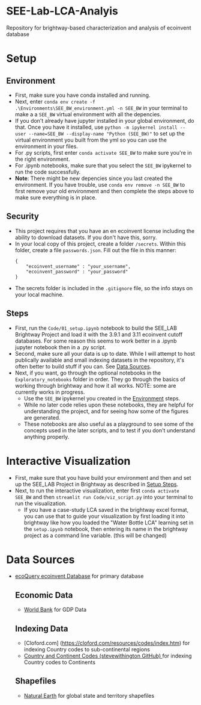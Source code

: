 # SEE-Lab-LCA-Analyis
Repository for brightway-based characterization and analysis of ecoinvent database


# Setup
## Environment
* First, make sure you have conda installed and running. 
* Next, enter `conda env create -f .\Environments\SEE_BW_environment.yml -n SEE_BW` in your terminal to make a a `SEE_BW` virtual environment with all the depencies.
* If you don't already have jupyter installed in your global environment, do that. Once you have it installed, use `python -m ipykernel install --user --name=SEE_BW --display-name "Python (SEE_BW)"` to set up the virtual environment you built from the yml so you can use the environment in your files.
* For .py scripts, first enter `conda activate SEE_BW` to make sure you're in the right environment.
* For .ipynb notebooks, make sure that you select the `SEE_BW` ipykernel to run the code successfully.
* **Note**: There might be new depencies since you last created the environment. If you have trouble, use `conda env remove -n SEE_BW` to first remove your old environment and then complete the steps above to make sure everything is in place.

## Security
* This project requires that you have an en ecoinvent license including the ability to download datasets. If you don't have this, sorry.
* In your local copy of this project, create a folder `/secrets`. Within this folder, create a file `passwords.json`. Fill out the file in this manner: 
    ```
    {
        "ecoinvent_username" : "your_username",
        "ecoinvent_password" : "your_password"
    }
    ```
* The secrets folder is included in the `.gitignore` file, so the info stays on your local machine.

## Steps
* First, run the `Code/01_setup.ipynb` notebook to build the SEE_LAB Brightway Project and load it with the 3.9.1 and 3.11 ecoinvent cutoff databases. For some reason this seems to work better in a .ipynb jupyter notebook then in a .py script. 
* Second, make sure all your data is up to date. While I will attempt to host publically available and small indexing datasets in the repository, it's often better to build stuff if you can. See [Data Sources](#data-sources). 
* Next, if you want, go through the optional notebooks in the `Exploratory_notebooks` folder  in order. They go through the basics of working through brightway and how it all works.  NOTE: some are currently works in progress.
    * Use the `SEE_BW` ipykernel you created in the [Environment](#environment) steps.
    *  While no later code relies upon these notebooks, they are helpful for understanding the project, and for seeing how some of the figures are generated.
    * These notebooks are also useful as a playground to see some of the concepts used in the later scripts, and to test if you don't understand anything properly. 

# Interactive Visualization
* First, make sure that you have build your environment and then and set up the SEE_LAB Project in Brightway as described in [Setup Steps](#steps). 
* Next, to run the interactive visualization, enter first `conda activate SEE_BW` and then `streamlit run Code/viz_script.py` into your terminal to run the visualization.
    * If you have a case-study LCA saved in the brightway excel format, you can use that to guide your visualization by first loading it into brightway like how you loaded the "Water Bottle LCA" learning set in the `setup.ipynb` notebook, then entering its name in the brightway project as a command line variable. (this will be changed)

# Data Sources
* [ecoQuery ecoinvent Database](https://ecoquery.ecoinvent.org/) for primary database

    ## Economic Data
    * [World Bank](https://data.worldbank.org/) for GDP Data

    ## Indexing Data
    * [Cloford.com] (https://cloford.com/resources/codes/index.htm) for indexing Country codes to sub-continental regions
    * [Country and Continent Codes (stevewithington GitHub) ](https://gist.github.com/stevewithington/20a69c0b6d2ff846ea5d35e5fc47f26c) for indexing Country codes to Continents

    ## Shapefiles
    * [Natural Earth](https://www.naturalearthdata.com/) for global state and territory shapefiles

